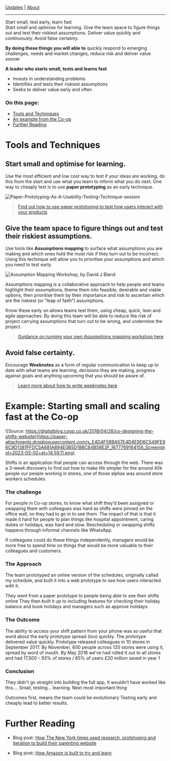 [Updates](/updates/index.html) | [About](/about/index.html)

----


<div class="yellow">
    Start small, test early, learn fast
</div>

<div class="introwords">
    Start small and optimise for learning.  Give the team space to figure things out and test their riskiest assumptions. Deliver value quickly and continuously. Avoid false certainty.
</div>

**By doing these things you will able to** quickly respond to emerging challenges, needs and market changes, reduce risk and deliver value sooner

**A leader who starts small, tests and learns fast**
- Invests in understanding problems
- Identifies and tests their riskiest assumptions
- Seeks to deliver value early and often

### On this page:

- [Tools and Techniques](#tools-and-techniques)
- [An example from the Co-op](#example-starting-small-and-spreading-fast-at-the-co-op)
- [Further Reading](#further-reading)

# Tools and Techniques
## Start small and optimise for learning.  
Use the most efficient and low cost way to test if your ideas are working, do this from the start and use what you learn to inform what you do next. One way to cheaply test is to use **paper prototyping** as an early technique.

![Paper-Prototyping-As-A-Usability-Testing-Technique-session](https://usabilitygeek.com/wp-content/uploads/2012/08/Paper-Prototyping-As-A-Usability-Testing-Technique-session.jpg)

> [Find out how to use paper prototyping to test how users interact with your products](https://usabilitygeek.com/paper-prototyping-as-a-usability-testing-technique/)


## Give the team space to figure things out and test their riskiest assumptions.

Use tools like **Assumptions mapping** to surface what assumptions you are making and which ones hold the most risk if they turn out to be incorrect. Using this technique will allow you to prioritise your assumptions and which you need to test early.

![Assumption Mapping Workshop, by David J Bland](https://paper-attachments.dropboxusercontent.com/s_E4D4F58BA57E4D4E9D6C549FE96C9D1381FFDC5A681A894E0B5D18BC84B58E3F_1677769192759_Screenshot+2023-03-02+at+14.59.38.png)

Assumptions mapping is a collaborative approach to help people and teams highlight their assumptions, theme them into feasible, desirable and viable options, then prioritise them by their importance and risk to ascertain which are the riskiest (or “leap of faith”) assumptions.

Know these early on allows teams test them, using cheap, quick, lean and agile approaches. By doing this team will be able to reduce the risk of project carrying assumptions that turn out to be wrong, and undermine the project.

> [Guidance on running your own Assumptions mapping workshop here](https://www.dropbox.com/s/qfomji91krnho0j/Assumptions%20Mapping%20Worksheet%20-%20Precoil%20v3.0.pdf?dl=0)

## Avoid false certainty.
Encourage **Weeknotes** as a form of regular communication to keep up to date with what teams are learning, decisions they are making, progress against goals and anything upcoming that you should be aware of.

> [Learn more about how to write weeknotes here](https://wow.how/to-/write-weeknotes)

# Example: Starting small and scaling fast at the Co-op
![Source: https://digitalblog.coop.co.uk/2018/04/26/co-designing-the-shifts-website](https://paper-attachments.dropboxusercontent.com/s_E4D4F58BA57E4D4E9D6C549FE96C9D1381FFDC5A681A894E0B5D18BC84B58E3F_1677769164156_Screenshot+2023-03-02+at+14.59.11.png)

Shifts is an application that people can access through the web.
There was a 3-week discovery to find out how to make life simpler for the around 40k people our people working in stores, one of those alphas was around store workers schedules.

### The challenge
For people in Co-op stores, to know what shift they’d been assigned or swapping them with colleagues was hard as shifts were pinned on the office wall, so they had to go in to see them.
The impact of that is that it made it hard for people to plan things like hospital appointment, caring duties or holidays, was hard and slow. 
Rescheduling or swapping shifts happens through informal channels like WhatsApp.

If colleagues could do these things independently, managers would be more free to spend time on things that would be more valuable to their colleagues and customers.

### The Approach
The team prototyped an online version of the schedules, originally called my schedule, and built it into a web prototype to see how users interacted with it.

They went from a paper prototype to people being able to see their shifts online
They then built it up to including features for checking their holiday balance and book holidays and managers such as approve holidays

### The Outcome
The ability to access your shift pattern from your phone was so useful that word about the early prototype spread (too) quickly. The prototype delivered value quickly.
Prototype released colleagues in 10 stores in September 2017. 
By November, 600 people across 120 stores were using it, spread by word of mouth.
By May 2018 we’ve had rolled it out to all stores and had 17,500 - 93% of stores / 65% of users 
£20 million saved in year 1

### Conclusion
They didn’t go straight into building the full app, It wouldn’t have worked like this…. Small, testing… learning.  Next most important thing

Outcomes first, means the team could be evolutionary
Testing early and cheaply lead to better results.

# Further Reading

- Blog post: [How The New York times used research, prototyping and iteration to build their parenting website](https://open.nytimes.com/how-we-built-nyt-parenting-341f0acf0d2)

- Blog post: [How Amazon is built to try and learn](https://mckinsey.com/capabilities/mckinsey-digital/our-insights/fasttimes/interviews/beth-galetti)

